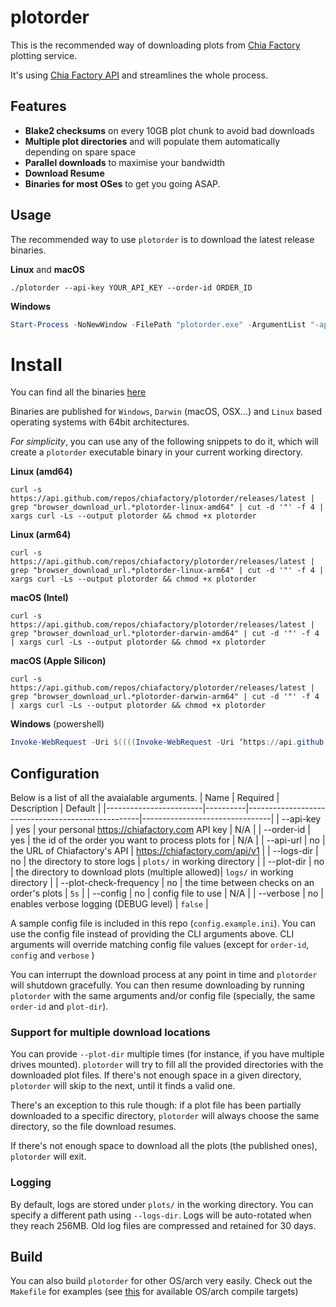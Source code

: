 # plotorder

This is the recommended way of downloading plots from [Chia Factory](https://chiafactory.com) plotting service.

It's using [Chia Factory API](https://chiafactory.com/api/) and streamlines the whole process.

## Features
 - **Blake2 checksums** on every 10GB plot chunk to avoid bad downloads
 - **Multiple plot directories** and will populate them automatically depending on spare space
 - **Parallel downloads** to maximise your bandwidth
 - **Download Resume** 
 - **Binaries for most OSes** to get you going ASAP.


## Usage

The recommended way to use `plotorder` is to download the latest release binaries. 

**Linux** and **macOS**
```shell
./plotorder --api-key YOUR_API_KEY --order-id ORDER_ID
```

**Windows**
```powershell
Start-Process -NoNewWindow -FilePath "plotorder.exe" -ArgumentList "-api-key:YOUR_API_KEY","-order-id:ORDER_ID"
```

# Install 

You can find all the binaries [here](https://github.com/chiafactory/plotorder/releases/)

Binaries are published for `Windows`, `Darwin` (macOS, OSX...) and `Linux` based operating systems with 64bit architectures. 

*For simplicity*, you can use any of the following snippets to do it, which will create a `plotorder` executable binary in your current working directory.

**Linux (amd64)**
```shell
curl -s https://api.github.com/repos/chiafactory/plotorder/releases/latest | grep "browser_download_url.*plotorder-linux-amd64" | cut -d '"' -f 4 | xargs curl -Ls --output plotorder && chmod +x plotorder
```
**Linux (arm64)**
```shell
curl -s https://api.github.com/repos/chiafactory/plotorder/releases/latest | grep "browser_download_url.*plotorder-linux-arm64" | cut -d '"' -f 4 | xargs curl -Ls --output plotorder && chmod +x plotorder
```

**macOS (Intel)**
```shell
curl -s https://api.github.com/repos/chiafactory/plotorder/releases/latest | grep "browser_download_url.*plotorder-darwin-amd64" | cut -d '"' -f 4 | xargs curl -Ls --output plotorder && chmod +x plotorder
```
**macOS (Apple Silicon)**
```shell
curl -s https://api.github.com/repos/chiafactory/plotorder/releases/latest | grep "browser_download_url.*plotorder-darwin-arm64" | cut -d '"' -f 4 | xargs curl -Ls --output plotorder && chmod +x plotorder
```

**Windows** (powershell)
```powershell
Invoke-WebRequest -Uri $((((Invoke-WebRequest -Uri ‘https://api.github.com/repos/chiafactory/plotorder/releases/latest').Content | ConvertFrom-Json).assets.browser_download_url | select-string -Pattern 'pandoc-2.14.0.1-1-amd64.deb’).Line) -OutFile plotorder.exe
```


## Configuration

Below is a list of all the avaialable arguments.
| Name                   | Required | Description                                       | Default                        |
|------------------------|----------|---------------------------------------------------|--------------------------------|
| --api-key              | yes      | your personal https://chiafactory.com API key     | N/A                            |
| --order-id             | yes      | the id of the order you want to process plots for | N/A                            |
| --api-url              | no       | the URL of Chiafactory's API                      | https://chiafactory.com/api/v1 |
| --logs-dir             | no       | the directory to store logs                       | `plots/` in working directory  |
| --plot-dir             | no       | the directory to download plots (multiple allowed)| `logs/` in working directory   |
| --plot-check-frequency | no       | the time between checks on an order's plots       | `5s`                           |
| --config               | no       | config file to use                                | N/A                            |
| --verbose              | no       | enables verbose logging (DEBUG level)             | `false`                        |

A sample config file is included in this repo (`config.example.ini`). You can use the config file instead of providing the CLI arguments above. CLI arguments will override matching config file values (except for `order-id`, `config` and `verbose` )

You can interrupt the download process at any point in time and `plotorder` will shutdown gracefully. You can then resume downloading by running `plotorder` with the same arguments and/or config file (specially, the same `order-id` and `plot-dir`).

### Support for multiple download locations
You can provide `--plot-dir` multiple times (for instance, if you have multiple drives mounted). `plotorder` will try to fill all the provided directories with the downloaded plot files. If there's not enough space in a given directory, `plotorder` will skip to the next, until it finds a valid one.

There's an exception to this rule though: if a plot file has been partially downloaded to a specific directory, `plotorder` will always choose the same directory, so the file download resumes.

If there's not enough space to download all the plots (the published ones), `plotorder` will exit.

### Logging
By default, logs are stored under `plots/` in the working directory. You can specify a different path using `--logs-dir`. Logs will be auto-rotated when they reach 256MB. Old log files are compressed and retained for 30 days.

## Build

You can also build `plotorder` for other OS/arch very easily. Check out the `Makefile` for examples (see [this](https://golang.org/doc/install/source#environment) for available OS/arch compile targets)
